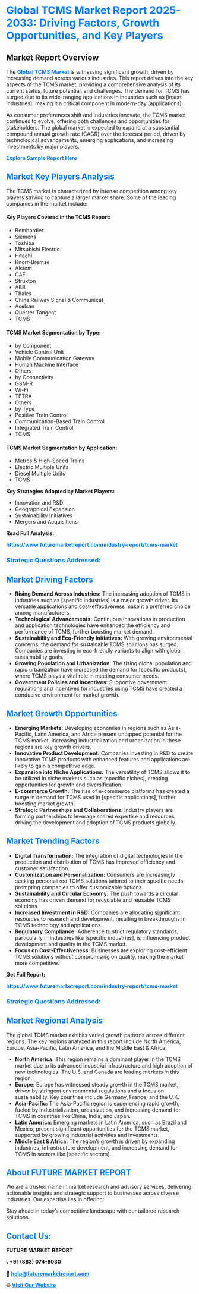 <h1 style="color: #007BFF;">Global TCMS Market Report 2025-2033: Driving Factors, Growth Opportunities, and Key Players</h1>

<section id="overview">
<h2>Market Report Overview</h2>
<p>The <a href="https://www.futuremarketreport.com/industry-report/tcms-market" style="color: #007BFF; text-decoration: none;"><strong>Global TCMS Market</strong></a> is witnessing significant growth, driven by increasing demand across various industries. This report delves into the key aspects of the TCMS market, providing a comprehensive analysis of its current status, future potential, and challenges. The demand for TCMS has surged due to its wide-ranging applications in industries such as [insert industries], making it a critical component in modern-day [applications].</p>
<p>As consumer preferences shift and industries innovate, the TCMS market continues to evolve, offering both challenges and opportunities for stakeholders. The global market is expected to expand at a substantial compound annual growth rate (CAGR) over the forecast period, driven by technological advancements, emerging applications, and increasing investments by major players.</p>
</section>

<section id="overview">
<p><a href="https://www.futuremarketreport.com/request-sample/reportId=97618" style="color: #007BFF; text-decoration: none;"><strong>Explore Sample Report Here</strong></a></p>
</section>

<section id="key-players">
<h2 style="color: #007BFF;">Market Key Players Analysis</h2>
<p>The TCMS market is characterized by intense competition among key players striving to capture a larger market share. Some of the leading companies in the market include:</p>
<h4>Key Players Covered in the TCMS Report:</h4>
<ul><li>Bombardier</li><li>Siemens</li><li>Toshiba</li><li>Mitsubishi Electric</li><li>Hitachi</li><li>Knorr-Bremse</li><li>Alstom</li><li>CAF</li><li>Strukton</li><li>ABB</li><li>Thales</li><li>China Railway Signal &amp; Communicat</li><li>Aselsan</li><li>Quester Tangent</li><li>TCMS</li></ul>
<h4>TCMS Market Segmentation by Type:</h4>
<ul><li>by Component</li><li>Vehicle Control Unit</li><li>Mobile Communication Gateway</li><li>Human Machine Interface</li><li>Others</li><li>by Connectivity</li><li>GSM-R</li><li>Wi-Fi</li><li>TETRA</li><li>Others</li><li>by Type</li><li>Positive Train Control</li><li>Communication-Based Train Control</li><li>Integrated Train Control</li><li>TCMS</li></ul>

<h4>TCMS Market Segmentation by Application:</h4>
<ul><li>Metros &amp; High-Speed Trains</li><li>Electric Multiple Units</li><li>Diesel Multiple Units</li><li>TCMS</li></ul>
<p><strong>Key Strategies Adopted by Market Players:</strong></p>
<ul>
<li>Innovation and R&D</li>
<li>Geographical Expansion</li>
<li>Sustainability Initiatives</li>
<li>Mergers and Acquisitions</li>
</ul>
</section>

<section>
<p><strong>Read Full Analysis: </strong></p><a href="https://www.futuremarketreport.com/industry-report/tcms-market" style="color: #007BFF; text-decoration: none;"><strong>https://www.futuremarketreport.com/industry-report/tcms-market</strong></a>
<h3 style="color: #007BFF;">Strategic Questions Addressed:</h3>
</section>

<section id="driving-factors">
<h2 style="color: #007BFF;">Market Driving Factors</h2>
<ul>
<li><strong>Rising Demand Across Industries:</strong> The increasing adoption of TCMS in industries such as [specific industries] is a major growth driver. Its versatile applications and cost-effectiveness make it a preferred choice among manufacturers.</li>
<li><strong>Technological Advancements:</strong> Continuous innovations in production and application technologies have enhanced the efficiency and performance of TCMS, further boosting market demand.</li>
<li><strong>Sustainability and Eco-Friendly Initiatives:</strong> With growing environmental concerns, the demand for sustainable TCMS solutions has surged. Companies are investing in eco-friendly variants to align with global sustainability goals.</li>
<li><strong>Growing Population and Urbanization:</strong> The rising global population and rapid urbanization have increased the demand for [specific products], where TCMS plays a vital role in meeting consumer needs.</li>
<li><strong>Government Policies and Incentives:</strong> Supportive government regulations and incentives for industries using TCMS have created a conducive environment for market growth.</li>
</ul>
</section>

<section id="growth-opportunities">
<h2 style="color: #007BFF;">Market Growth Opportunities</h2>
<ul>
<li><strong>Emerging Markets:</strong> Developing economies in regions such as Asia-Pacific, Latin America, and Africa present untapped potential for the TCMS market. Increasing industrialization and urbanization in these regions are key growth drivers.</li>
<li><strong>Innovative Product Development:</strong> Companies investing in R&D to create innovative TCMS products with enhanced features and applications are likely to gain a competitive edge.</li>
<li><strong>Expansion into Niche Applications:</strong> The versatility of TCMS allows it to be utilized in niche markets such as [specific niches], creating opportunities for growth and diversification.</li>
<li><strong>E-commerce Growth:</strong> The rise of e-commerce platforms has created a surge in demand for TCMS used in [specific applications], further boosting market growth.</li>
<li><strong>Strategic Partnerships and Collaborations:</strong> Industry players are forming partnerships to leverage shared expertise and resources, driving the development and adoption of TCMS products globally.</li>
</ul>
</section>

<section id="trending-factors">
<h2 style="color: #007BFF;">Market Trending Factors</h2>
<ul>
<li><strong>Digital Transformation:</strong> The integration of digital technologies in the production and distribution of TCMS has improved efficiency and customer satisfaction.</li>
<li><strong>Customization and Personalization:</strong> Consumers are increasingly seeking personalized TCMS solutions tailored to their specific needs, prompting companies to offer customizable options.</li>
<li><strong>Sustainability and Circular Economy:</strong> The push towards a circular economy has driven demand for recyclable and reusable TCMS solutions.</li>
<li><strong>Increased Investment in R&D:</strong> Companies are allocating significant resources to research and development, resulting in breakthroughs in TCMS technology and applications.</li>
<li><strong>Regulatory Compliance:</strong> Adherence to strict regulatory standards, particularly in industries like [specific industries], is influencing product development and quality in the TCMS market.</li>
<li><strong>Focus on Cost-Effectiveness:</strong> Businesses are exploring cost-efficient TCMS solutions without compromising on quality, making the market more competitive.</li>
</ul>
</section>

<section>
<p><strong>Get Full Report: </strong></p><a href="https://www.futuremarketreport.com/industry-report/tcms-market" style="color: #007BFF; text-decoration: none;"><strong>https://www.futuremarketreport.com/industry-report/tcms-market</strong></a>
<h3 style="color: #007BFF;">Strategic Questions Addressed:</h3>
</section>


<section id="regional-analysis">
<h2 style="color: #007BFF;">Market Regional Analysis</h2>
<p>The global TCMS market exhibits varied growth patterns across different regions. The key regions analyzed in this report include North America, Europe, Asia-Pacific, Latin America, and the Middle East & Africa:</p>
<ul>
<li><strong>North America:</strong> This region remains a dominant player in the TCMS market due to its advanced industrial infrastructure and high adoption of new technologies. The U.S. and Canada are leading markets in this region.</li>
<li><strong>Europe:</strong> Europe has witnessed steady growth in the TCMS market, driven by stringent environmental regulations and a focus on sustainability. Key countries include Germany, France, and the U.K.</li>
<li><strong>Asia-Pacific:</strong> The Asia-Pacific region is experiencing rapid growth, fueled by industrialization, urbanization, and increasing demand for TCMS in countries like China, India, and Japan.</li>
<li><strong>Latin America:</strong> Emerging markets in Latin America, such as Brazil and Mexico, present significant opportunities for the TCMS market, supported by growing industrial activities and investments.</li>
<li><strong>Middle East & Africa:</strong> The region’s growth is driven by expanding industries, infrastructure development, and increasing demand for TCMS in sectors like [specific sectors].</li>
</ul>
</section>

<footer>
<h2 style="color: #007BFF;">About FUTURE MARKET REPORT</h2>
<p>We are a trusted name in market research and advisory services, delivering actionable insights and strategic support to businesses across diverse industries. Our expertise lies in offering:</p>

<p>Stay ahead in today’s competitive landscape with our tailored research solutions.</p>

<h2 style="color: #007BFF;">Contact Us:</h2>
<p><strong>FUTURE MARKET REPORT</strong></p>
<p>📞 <strong>+91 (883) 074-8030</strong></p>
<p>📧 <strong><a href="mailto:help@futuremarketreport.com" style="color: #007BFF;">help@futuremarketreport.com</a></strong></p>
<p>🌐 <strong><a href="https://www.futuremarketreport.com/" style="color: #007BFF;">Visit Our Website</a></strong></p>
</footer>